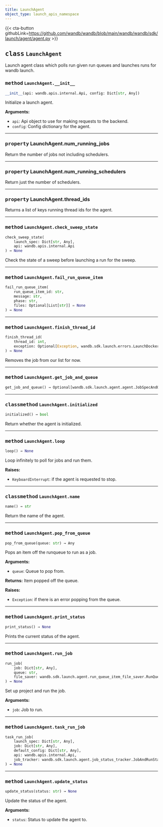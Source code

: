 ```yaml
---
title: LaunchAgent
object_type: launch_apis_namespace
---
```


{{< cta-button githubLink=https://github.com/wandb/wandb/blob/main/wandb/wandb/sdk/launch/agent/agent.py >}}




## <kbd>class</kbd> `LaunchAgent`
Launch agent class which polls run given run queues and launches runs for wandb launch. 

### <kbd>method</kbd> `LaunchAgent.__init__`

```python
__init__(api: wandb.apis.internal.Api, config: Dict[str, Any])
```

Initialize a launch agent. 



**Arguments:**
 
 - `api`:  Api object to use for making requests to the backend. 
 - `config`:  Config dictionary for the agent. 


---

### <kbd>property</kbd> LaunchAgent.num_running_jobs

Return the number of jobs not including schedulers. 

---

### <kbd>property</kbd> LaunchAgent.num_running_schedulers

Return just the number of schedulers. 

---

### <kbd>property</kbd> LaunchAgent.thread_ids

Returns a list of keys running thread ids for the agent. 



---

### <kbd>method</kbd> `LaunchAgent.check_sweep_state`

```python
check_sweep_state(
    launch_spec: Dict[str, Any],
    api: wandb.apis.internal.Api
) → None
```

Check the state of a sweep before launching a run for the sweep. 

---

### <kbd>method</kbd> `LaunchAgent.fail_run_queue_item`

```python
fail_run_queue_item(
    run_queue_item_id: str,
    message: str,
    phase: str,
    files: Optional[List[str]] = None
) → None
```





---

### <kbd>method</kbd> `LaunchAgent.finish_thread_id`

```python
finish_thread_id(
    thread_id: int,
    exception: Optional[Exception, wandb.sdk.launch.errors.LaunchDockerError] = None
) → None
```

Removes the job from our list for now. 

---

### <kbd>method</kbd> `LaunchAgent.get_job_and_queue`

```python
get_job_and_queue() → Optional[wandb.sdk.launch.agent.agent.JobSpecAndQueue]
```





---

### <kbd>classmethod</kbd> `LaunchAgent.initialized`

```python
initialized() → bool
```

Return whether the agent is initialized. 

---

### <kbd>method</kbd> `LaunchAgent.loop`

```python
loop() → None
```

Loop infinitely to poll for jobs and run them. 



**Raises:**
 
 - `KeyboardInterrupt`:  if the agent is requested to stop. 

---

### <kbd>classmethod</kbd> `LaunchAgent.name`

```python
name() → str
```

Return the name of the agent. 

---

### <kbd>method</kbd> `LaunchAgent.pop_from_queue`

```python
pop_from_queue(queue: str) → Any
```

Pops an item off the runqueue to run as a job. 



**Arguments:**
 
 - `queue`:  Queue to pop from. 



**Returns:**
 Item popped off the queue. 



**Raises:**
 
 - `Exception`:  if there is an error popping from the queue. 

---

### <kbd>method</kbd> `LaunchAgent.print_status`

```python
print_status() → None
```

Prints the current status of the agent. 

---

### <kbd>method</kbd> `LaunchAgent.run_job`

```python
run_job(
    job: Dict[str, Any],
    queue: str,
    file_saver: wandb.sdk.launch.agent.run_queue_item_file_saver.RunQueueItemFileSaver
) → None
```

Set up project and run the job. 



**Arguments:**
 
 - `job`:  Job to run. 

---

### <kbd>method</kbd> `LaunchAgent.task_run_job`

```python
task_run_job(
    launch_spec: Dict[str, Any],
    job: Dict[str, Any],
    default_config: Dict[str, Any],
    api: wandb.apis.internal.Api,
    job_tracker: wandb.sdk.launch.agent.job_status_tracker.JobAndRunStatusTracker
) → None
```





---

### <kbd>method</kbd> `LaunchAgent.update_status`

```python
update_status(status: str) → None
```

Update the status of the agent. 



**Arguments:**
 
 - `status`:  Status to update the agent to. 

